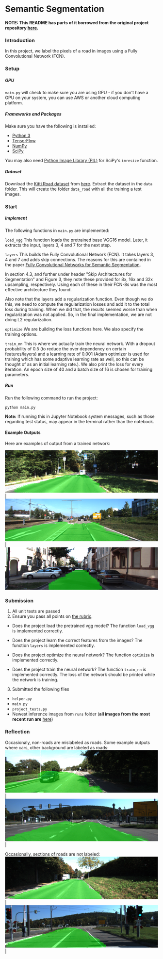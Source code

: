# Semantic Segmentation

#### NOTE: This README has parts of it borrowed from the original project repository [here](https://github.com/udacity/CarND-Semantic-Segmentation).


### Introduction
In this project, we label the pixels of a road in images using a Fully Convolutional Network (FCN).

### Setup
##### GPU
`main.py` will check to make sure you are using GPU - if you don't have a GPU on your system, you can use AWS or another cloud computing platform.
##### Frameworks and Packages
Make sure you have the following is installed:
 - [Python 3](https://www.python.org/)
 - [TensorFlow](https://www.tensorflow.org/)
 - [NumPy](http://www.numpy.org/)
 - [SciPy](https://www.scipy.org/)

You may also need [Python Image Library (PIL)](https://pillow.readthedocs.io/) for SciPy's `imresize` function.

##### Dataset
Download the [Kitti Road dataset](http://www.cvlibs.net/datasets/kitti/eval_road.php) from [here](http://www.cvlibs.net/download.php?file=data_road.zip).  Extract the dataset in the `data` folder.  This will create the folder `data_road` with all the training a test images.

### Start
##### Implement
The following functions in `main.py` are implemented:

`load_vgg`
This function loads the pretrained base VGG16 model. Later, it extracts the input, layers 3, 4 and 7 for the next step.

`layers`
This builds the Fully Convolutional Network (FCN). It takes layers 3, 4 and 7 and adds skip connections. The reasons for this are contained in the paper [Fully Convolutional Networks for Semantic Segmentation](https://arxiv.org/pdf/1605.06211.pdf).

In section 4.3, and further under header "Skip Architectures for Segmentation" and Figure 3, they note these provided for 8x, 16x and 32x upsampling, respectively. Using each of these in their FCN-8s was the most effective architecture they found. 

Also note that the layers add a regularization function. Even though we do this, we need to compute the regularization losses and add it to the total loss during training. When we did that, the results seemed worse than when regularization was not applied. So, in the final implementation, we are not doing L2 regularization.

`optimize`
We are building the loss functions here. We also specify the training options.

`train_nn`
This is where we actually train the neural network. With a dropout probability of 0.5 (to reduce the over dependency on certain features/layers) and a learning rate of 0.001 (Adam optimizer is used for training which has some adaptive learning rate as well, so this can be thought of as an initial learning rate.). We also print the loss for every iteration. An epoch size of 40 and a batch size of 16 is chosen for training parameters.

##### Run
Run the following command to run the project:
```
python main.py
```
**Note:** If running this in Jupyter Notebook system messages, such as those regarding test status, may appear in the terminal rather than the notebook.

#### Example Outputs
Here are examples of output from a trained network:

![Example 1](./Final_run/um_000008.png)  |  ![Example 2](./Final_run/umm_000014.png)  |  ![Example 3](./Final_run/uu_000001.png)  

### Submission
1. All unit tests are passed
2. Ensure you pass all points on [the rubric](https://review.udacity.com/#!/rubrics/989/view).

- Does the project load the pretrained vgg model? 
The function `load_vgg` is implemented correctly.

- Does the project learn the correct features from the images? 
The function `layers` is implemented correctly.

- Does the project optimize the neural network? 
The function `optimize` is implemented correctly.

- Does the project train the neural network?
The function `train_nn` is implemented correctly. The loss of the network should be printed while the network is training.

3. Submitted the following files
 - `helper.py`
 - `main.py`
 - `project_tests.py`
 - Newest inference images from `runs` folder  (**all images from the most recent run are** [here](./Final_run/))
 
 ### Reflection
Occasionaly, non-roads are mislabeled as roads. Some example outputs where cars, other background are labeled as roads:
![Example 1](./Final_run/um_000060.png)  |  ![Example 2](./Final_run/umm_000083.png)  |

Occasionally, sections of roads are not labeled:
![Example 1](./Final_run/um_000021.png)  |  ![Example 2](./Final_run/umm_000081.png)  |
